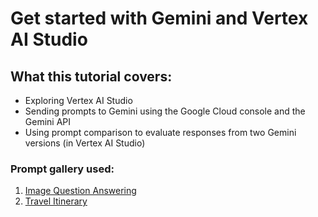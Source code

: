 # Get started with Gemini and Vertex AI Studio

## What this tutorial covers:

- Exploring Vertex AI Studio
- Sending prompts to Gemini using the Google Cloud console and the Gemini API
- Using prompt comparison to evaluate responses from two Gemini versions (in Vertex AI Studio)

### Prompt gallery used:

1. [Image Question Answering](https://console.cloud.google.com/vertex-ai/studio/prompt-gallery/Image%20question%20answering)
2. [Travel Itinerary](https://console.cloud.google.com/vertex-ai/studio/prompt-gallery/European%20Travel%20Itinerary)
